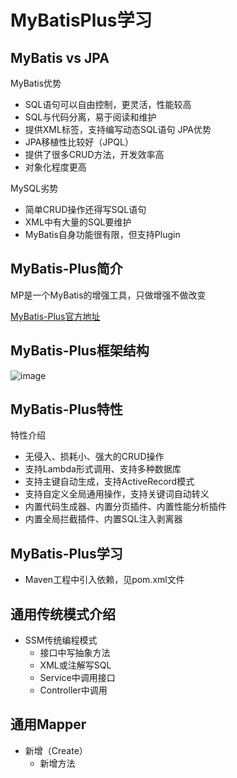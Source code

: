 # MyBatisPlus学习
## MyBatis vs JPA
MyBatis优势
- SQL语句可以自由控制，更灵活，性能较高
- SQL与代码分离，易于阅读和维护
- 提供XML标签，支持编写动态SQL语句
JPA优势
- JPA移植性比较好（JPQL）
- 提供了很多CRUD方法，开发效率高
- 对象化程度更高

MySQL劣势
- 简单CRUD操作还得写SQL语句
- XML中有大量的SQL要维护
- MyBatis自身功能很有限，但支持Plugin

## MyBatis-Plus简介
MP是一个MyBatis的增强工具，只做增强不做改变

[MyBatis-Plus官方地址](https://mybatis.plus/)

## MyBatis-Plus框架结构
![image](https://mybatis.plus/img/mybatis-plus-framework.jpg)
## MyBatis-Plus特性
特性介绍
- 无侵入、损耗小、强大的CRUD操作
- 支持Lambda形式调用、支持多种数据库
- 支持主键自动生成，支持ActiveRecord模式
- 支持自定义全局通用操作，支持关键词自动转义
- 内置代码生成器、内置分页插件、内置性能分析插件
- 内置全局拦截插件、内置SQL注入剥离器

## MyBatis-Plus学习
- Maven工程中引入依赖，见pom.xml文件

## 通用传统模式介绍
- SSM传统编程模式
    - 接口中写抽象方法
    - XML或注解写SQL
    - Service中调用接口
    - Controller中调用

## 通用Mapper
- 新增（Create）
    - 新增方法
